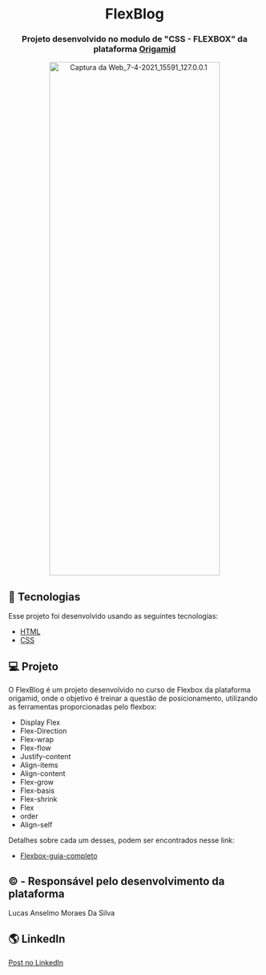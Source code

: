 <h1 align="center">FlexBlog</h1>

<h3 align="center">
  Projeto desenvolvido no modulo de "CSS - FLEXBOX" da plataforma <a href="https://www.origamid.com/">Origamid</a>
</h3>

<p align="center" width="100%">
  <a data-flickr-embed="true" href="https://www.flickr.com/photos/190690980@N06/51101326636/in/dateposted-public/" title="Captura da Web_7-4-2021_15591_127.0.0.1"><img src="https://live.staticflickr.com/65535/51101326636_2363d4f9f3_b.jpg" width="340" height="1024" alt="Captura da Web_7-4-2021_15591_127.0.0.1"></a>
</p>

## 🚀 Tecnologias

Esse projeto foi desenvolvido usando as seguintes tecnologias:

- [HTML](https://developer.mozilla.org/pt-BR/docs/Web/HTML)
- [CSS](https://developer.mozilla.org/pt-BR/docs/Web/CSS)

## 💻 Projeto

O FlexBlog é um projeto desenvolvido no curso de Flexbox da plataforma origamid, onde o objetivo é treinar a questão de posicionamento, utilizando as ferramentas proporcionadas pelo flexbox:

- Display Flex
- Flex-Direction
- Flex-wrap
- Flex-flow
- Justify-content
- Align-items
- Align-content
- Flex-grow
- Flex-basis
- Flex-shrink
- Flex
- order
- Align-self

Detalhes sobre cada um desses, podem ser encontrados nesse link:

- [Flexbox-guia-completo](https://origamid.com/projetos/flexbox-guia-completo/)

## © - Responsável pelo desenvolvimento da plataforma

Lucas Anselmo Moraes Da Silva

## 🌎 LinkedIn

<a href="https://www.linkedin.com/posts/lucas-anselmo-moraes-da-silva-543636161_certificado-flexbox-origamid-activity-6785630995182845953-IIxZ">Post no LinkedIn</a>

